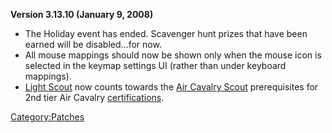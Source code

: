 **Version 3.13.10 (January 9, 2008)**

- The Holiday event has ended. Scavenger hunt prizes that have been
  earned will be disabled...for now.
- All mouse mappings should now be shown only when the mouse icon is
  selected in the keymap settings UI (rather than under keyboard
  mappings).
- [Light Scout](../Light_Scout.md) now counts towards the [Air
  Cavalry Scout](../Air_Cavalry_Scout.md) prerequisites for 2nd
  tier Air Cavalry [certifications](Certification.md).

[Category:Patches](../Category:Patches.md)
